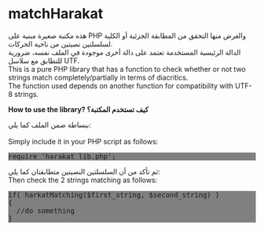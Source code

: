 # matchHarakat

<div style="text-direction:rtl">
هذه مكتبة صغيرة مبنية على PHP والغرض منها التحقق من المطابقة الجزئية أو الكلية لسلسلتين نصيتين من ناحية الحركات.<br>
الدالة الرئيسية المستخدمة تعتمد على دالة أخرى موجودة في الملف نفسه، ضرورية للتطابق مع سلاسل UTF.<br></div>
This is a pure PHP library that has a function to check whether or not two strings match completely/partially in terms of diacritics.<br>
The function used depends on another function for compatibility with UTF-8 strings.<br>

<strong>How to use the library? كيف تستخدم المكتبة؟</strong>
<div style="text-direction:rtl">
  ببساطة ضمن الملف كما يلي:
 </div>
<br>Simply include it in your PHP script as follows:<br>
<pre style="background-color:grey;">require 'harakat_lib.php';</pre>

<div style="text-direction:rtl">
  ثم تأكد من أن السلسلتين النصيتين متطابقتان كما يلي:
</div>
Then check the 2 strings matching as follows:<br>
<pre style="background-color:grey;">
if( harkatMatching($first_string, $second_string) )
{
  //do something
}
</pre>
